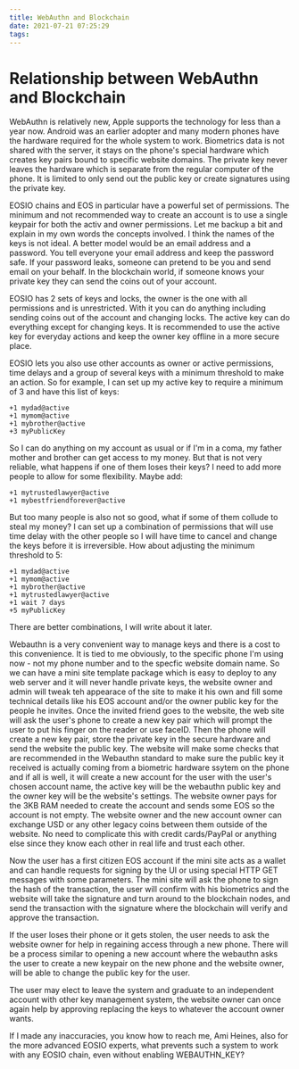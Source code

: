 ```yaml
---
title: WebAuthn and Blockchain
date: 2021-07-21 07:25:29
tags:
---
```

# Relationship between WebAuthn and Blockchain

WebAuthn is relatively new, Apple supports the technology for less than a year now. Android was an earlier adopter and many modern phones have the hardware required for the whole system to work. Biometrics data is not shared with the server, it stays on the phone's special hardware which creates key pairs bound to specific website domains. The private key never leaves the hardware which is separate from the regular computer of the phone. It is limited to only send out the public key or create signatures using the private key.

EOSIO chains and EOS in particular have a powerful set of permissions. The minimum and not recommended way to create an account is to use a single keypair for both the activ and owner permissions. Let me backup a bit and explain in my own words the concepts involved. I think the names of the keys is not ideal. A better model would be an email address and a password. You tell everyone your email address and keep the password safe. If your password leaks, someone can pretend to be you and send email on your behalf. In the blockchain world, if someone knows your private key they can send the coins out of your account.

EOSIO has 2 sets of keys and locks, the owner is the one with all permissions and is unrestricted. With it you can do anything including sending coins out of the account and changing locks. The active key can do everything except for changing keys. It is recommended to use the active key for everyday actions and keep the owner key offline in a more secure place.

EOSIO lets you also use other accounts as owner or active permissions, time delays and a group of several keys with a minimum threshold to make an action. So for example, I can set up my active key to require a minimum of 3 and have this list of keys:

    +1 mydad@active
    +1 mymom@active
    +1 mybrother@active
    +3 myPublicKey

So I can do anything on my account as usual or if I'm in a coma, my father mother and brother can get access to my money. But that is not very reliable, what happens if one of them loses their keys? I need to add more people to allow for some flexibility. Maybe add:

    +1 mytrustedlawyer@active
    +1 mybestfriendforever@active

But too many people is also not so good, what if some of them collude to steal my money? I can set up a combination of permissions that will use time delay with the other people so I will have time to cancel and change the keys before it is irreversible. How about adjusting the minimum threshold to 5:

    +1 mydad@active
    +1 mymom@active
    +1 mybrother@active
    +1 mytrustedlawyer@active
    +1 wait 7 days
    +5 myPublicKey

There are better combinations, I will write about it later.

Webauthn is a very convenient way to manage keys and there is a cost to this convenience. It is tied to me obviously, to the specific phone I'm using now - not my phone number and to the specfic website domain name. So we can have a mini site template package which is easy to deploy to any web server and it will never handle private keys, the website owner and admin will tweak teh appearace of the site to make it his own and fill some technical details like his EOS account and/or the owner public key for the people he invites. Once the invited friend goes to the website, the web site will ask the user's phone to create a new key pair which will prompt the user to put his finger on the reader or use faceID. Then the phone will create a new key pair, store the private key in the secure hardware and send the website the public key. The website will make some checks that are recommended in the Webauthn standard to make sure the public key it received is actually coming from a biometric hardware ssytem on the phone and if all is well, it will create a new account for the user with the user's chosen account name, the active key will be the webauthn public key and the owner key will be the website's settings. The website owner pays for the 3KB RAM needed to create the account and sends some EOS so the account is not empty. The website owner and the new account owner can exchange USD or any other legacy coins between them outside of the website. No need to complicate this with credit cards/PayPal or anything else since they know each other in real life and trust each other.

Now the user has a first citizen EOS account if the mini site acts as a wallet and can handle requests for signing by the UI or using special HTTP GET messages with some parameters. The mini site will ask the phone to sign the hash of the transaction, the user will confirm with his biometrics and the website will take the signature and turn around to the blockchain nodes, and send the transaction with the signature where the blockchain will verify and approve the transaction.

If the user loses their phone or it gets stolen, the user needs to ask the website owner for help in regaining access through a new phone. There will be a process similar to opening a new account where the webauthn asks the user to create a new keypair on the new phone and the website owner, will be able to change the public key for the user.

The user may elect to leave the system and graduate to an independent account with other key management system, the website owner can once again help by approving replacing the keys to whatever the account owner wants.

If I made any inaccuracies, you know how to reach me, Ami Heines, also for the more advanced EOSIO experts, what prevents such a system to work with any EOSIO chain, even without enabling WEBAUTHN_KEY?
